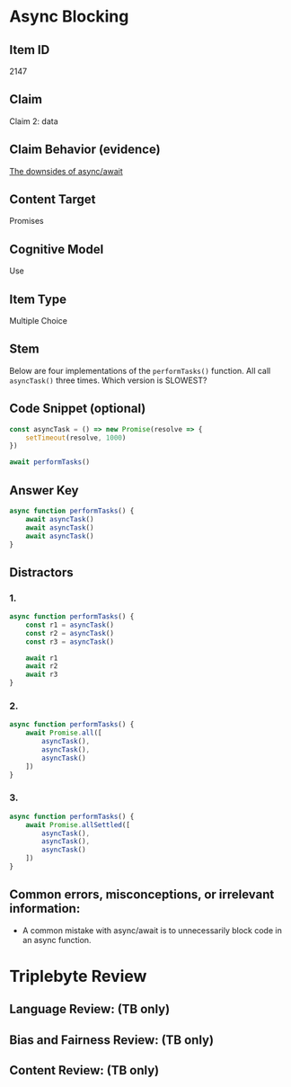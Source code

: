 # Async Blocking

## Item ID
2147

## Claim
Claim 2: data

## Claim Behavior (evidence)
[The downsides of async/await](https://developer.mozilla.org/en-US/docs/Learn/JavaScript/Asynchronous/Async_await#the_downsides_of_asyncawait)

## Content Target
Promises

## Cognitive Model
Use

## Item Type
Multiple Choice

## Stem
Below are four implementations of the `performTasks()` function.  All call `asyncTask()` three times.  Which version is SLOWEST?

## Code Snippet (optional)
```javascript
const asyncTask = () => new Promise(resolve => {
    setTimeout(resolve, 1000)
})

await performTasks()
```

## Answer Key
```javascript
async function performTasks() {
    await asyncTask()
    await asyncTask()
    await asyncTask()
}
```

## Distractors
### 1.
```javascript
async function performTasks() {
    const r1 = asyncTask()
    const r2 = asyncTask()
    const r3 = asyncTask()

    await r1
    await r2
    await r3
}
```

### 2.
```javascript
async function performTasks() {
    await Promise.all([
        asyncTask(),
        asyncTask(),
        asyncTask()
    ])
}
```

### 3.
```javascript
async function performTasks() {
    await Promise.allSettled([
        asyncTask(),
        asyncTask(),
        asyncTask()
    ])
}
```

## Common errors, misconceptions, or irrelevant information:
* A common mistake with async/await is to unnecessarily block code in an async function.

# Triplebyte Review

## Language Review: (TB only)

## Bias and Fairness Review: (TB only)

## Content Review: (TB only)

